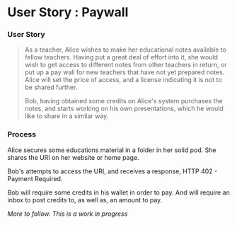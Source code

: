 # User Story : Paywall

### User Story

> As a teacher, Alice wishes to make her educational notes available to fellow teachers.  Having put a great deal of effort into it, she would wish to get access to different notes from other teachers in return, or put up a pay wall for new teachers that have not yet prepared notes.  Alice will set the price of access, and a license indicating it is not to be shared further.  
>   
> Bob, having obtained some credits on Alice's system purchases the notes, and starts working on his own presentations, which he would like to share in a similar way.

### Process

Alice secures some educations material in a folder in her solid pod.  She shares the URI on her website or home page.

Bob's  attempts to access the URI, and receives a response, HTTP 402 - Payment Required.

Bob will require some credits in his wallet in order to pay.  And will require an inbox to post credits to, as well as, an amount to pay.

_More to follow.  This is a work in progress_




